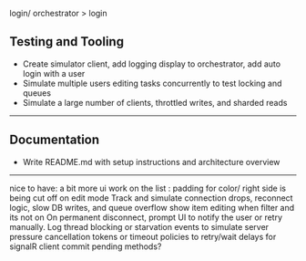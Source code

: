 



login/ orchestrator > login

## Testing and Tooling

* Create simulator client, add logging display to orchestrator, add auto login with a user
* Simulate multiple users editing tasks concurrently to test locking and queues
* Simulate a large number of clients, throttled writes, and sharded reads

---

## Documentation

* Write README.md with setup instructions and architecture overview

---


nice to have:
a bit more ui work on the list : padding for color/ right side is being cut off on edit mode
Track and simulate connection drops, reconnect logic, slow DB writes, and queue overflow
show item editing when filter and its not on
On permanent disconnect, prompt UI to notify the user or retry manually.
Log thread blocking or starvation events to simulate server pressure
cancellation tokens or timeout policies to retry/wait delays for signalR client
commit pending methods?